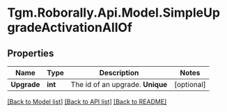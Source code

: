 
# Tgm.Roborally.Api.Model.SimpleUpgradeActivationAllOf

## Properties

Name | Type | Description | Notes
------------ | ------------- | ------------- | -------------
**Upgrade** | **int** | The id of an upgrade. **Unique** | [optional] 

[[Back to Model list]](../README.md#documentation-for-models)
[[Back to API list]](../README.md#documentation-for-api-endpoints)
[[Back to README]](../README.md)


